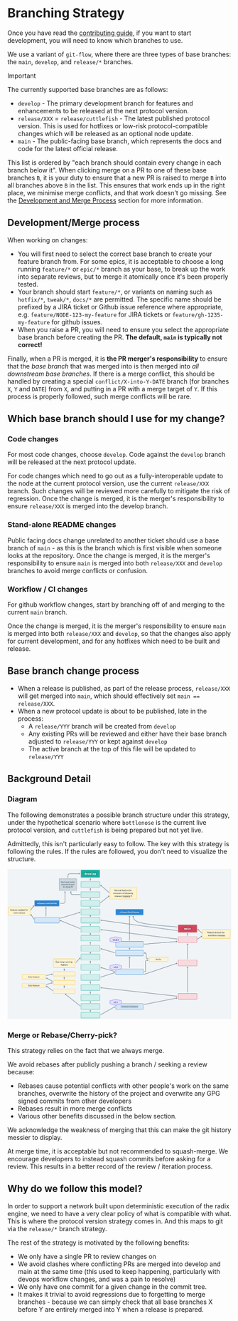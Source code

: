 
# Branching Strategy

Once you have read the [contributing guide](../CONTRIBUTING.md), if you want to start development, you will need to know which branches to use.

We use a variant of `git-flow`, where there are three types of base branches: the `main`, `develop`, and `release/*` branches.

> [!IMPORTANT]
> The currently supported base branches are as follows:
> * `develop` - The primary development branch for features and enhancements to be released at the next protocol version.
> * `release/XXX` = `release/cuttlefish` - The latest published protocol version. This is used for hotfixes or low-risk protocol-compatible changes which will be released as an optional node update.
> * `main` - The public-facing base branch, which represents the docs and code for the latest official release.
>
> This list is ordered by "each branch should contain every change in each branch below it". When clicking merge on a PR to one of these base branches `B`, it is your duty to ensure that a new PR is raised to merge `B` into all branches above `B` in the list. This ensures that work ends up in the right place, we minimise merge conflicts, and that work doesn't go missing. See the [Development and Merge Process](#developmentmerge-process) section for more information.

## Development/Merge process

When working on changes:
* You will first need to select the correct base branch to create your feature branch from. For some epics, it is acceptable to choose a long running `feature/*` or `epic/*` branch as your base, to break up the work into separate reviews, but to merge it atomically once it's been properly tested.
* Your branch should start `feature/*`, or variants on naming such as `hotfix/*`, `tweak/*`, `docs/*` are permitted. The specific name should be prefixed by a JIRA ticket or Github issue reference where appropriate, e.g. `feature/NODE-123-my-feature` for JIRA tickets or `feature/gh-1235-my-feature` for github issues.
* When you raise a PR, you will need to ensure you select the appropriate base branch before creating the PR. **The default, `main` is typically not correct!**

Finally, when a PR is merged, it is **the PR merger's responsibility** to ensure that the _base branch_ that was merged into is then merged into _all downstream base branches_. If there is a merge conflict, this should be handled by creating a special `conflict/X-into-Y-DATE` branch (for branches `X`, `Y` and `DATE`) from `X`, and putting in a PR with a merge target of `Y`. If this process is properly followed, such merge conflicts will be rare. 

## Which base branch should I use for my change?

### Code changes

For most code changes, choose `develop`. Code against the `develop` branch will be released at the next protocol update.

For code changes which need to go out as a fully-interoperable update to the node at the current protocol version, use the current `release/XXX` branch. Such changes will be reviewed more carefully to mitigate the risk of regression. Once the change is merged, it is the merger's responsibility to ensure `release/XXX` is merged into the develop branch.

### Stand-alone README changes

Public facing docs change unrelated to another ticket should use a base branch of `main` - as this is the branch which is first visible when someone looks at the repository. Once the change is merged, it is the merger's responsibility to ensure `main` is merged into both `release/XXX` and `develop` branches to avoid merge conflicts or confusion.

### Workflow / CI changes

For github workflow changes, start by branching off of and merging to the current `main` branch.

Once the change is merged, it is the merger's responsibility to ensure `main` is merged into both `release/XXX` and `develop`, so that the changes also apply for current development, and for any hotfixes which need to be built and release.

## Base branch change process

* When a release is published, as part of the release process, `release/XXX` will get merged into `main`, which should effectively set `main == release/XXX`.
* When a new protocol update is about to be published, late in the process:
  * A `release/YYY` branch will be created from `develop`
  * Any existing PRs will be reviewed and either have their base branch adjusted to `release/YYY` or kept against `develop`
  * The active branch at the top of this file will be updated to `release/YYY`

## Background Detail

### Diagram

The following demonstrates a possible branch structure under this strategy, under the hypothetical scenario where `bottlenose` is the current live protocol version, and `cuttlefish` is being prepared but not yet live.

Admittedly, this isn't particularly easy to follow. The key with this strategy is following the rules. If the rules are followed, you don't need to visualize the structure.

![Diagram summarising the branching strategy](./branching-diagram.png)

### Merge or Rebase/Cherry-pick?

This strategy relies on the fact that we always merge.

We avoid rebases after publicly pushing a branch / seeking a review because:

* Rebases cause potential conflicts with other people's work on the same branches, overwrite the history of the project and overwrite any GPG signed commits from other developers
* Rebases result in more merge conflicts
* Various other benefits discussed in the below section.

We acknowledge the weakness of merging that this can make the git history messier to display.

At merge time, it is acceptable but not recommended to squash-merge. We encourage developers to instead squash commits before asking for a review. This results in a better record of the review / iteration process.

## Why do we follow this model?

In order to support a network built upon deterministic execution of the radix engine, we need to have a very clear policy of what is compatible with what. This is where the protocol version strategy comes in. And this maps to git via the `release/*` branch strategy.

The rest of the strategy is motivated by the following benefits:
* We only have a single PR to review changes on
* We avoid clashes where conflicting PRs are merged into develop and main at the same time (this used to keep happening, particularly with devops workflow changes, and was a pain to resolve)
* We only have one commit for a given change in the commit tree.
* It makes it trivial to avoid regressions due to forgetting to merge branches - because we can simply check that all base branches X before Y are entirely merged into Y when a release is prepared.

